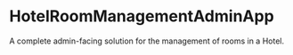 # HotelRoomManagementAdminApp
 A complete admin-facing solution for the management of rooms in a Hotel.
